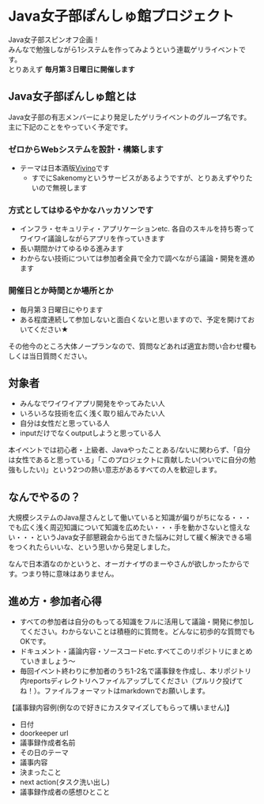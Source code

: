 # Java女子部ぽんしゅ館プロジェクト

Java女子部スピンオフ企画！    
みんなで勉強しながら1システムを作ってみようという連載ゲリライベントです。    
とりあえず **毎月第３日曜日に開催します**     

## Java女子部ぽんしゅ館とは
Java女子部の有志メンバーにより発足したゲリライベントのグループ名です。    
主に下記のことをやっていく予定です。    
    
### ゼロからWebシステムを設計・構築します
- テーマは日本酒版[Vivino](https://www.vivino.com/)です
    - すでにSakenomyというサービスがあるようですが、とりあえずやりたいので無視します

### 方式としてはゆるやかなハッカソンです
- インフラ・セキュリティ・アプリケーションetc. 各自のスキルを持ち寄ってワイワイ議論しながらアプリを作っていきます
- 長い期間かけてゆるゆる進みます
- わからない技術については参加者全員で全力で調べながら議論・開発を進めます

### 開催日とか時間とか場所とか
- 毎月第３日曜日にやります
- ある程度連続して参加しないと面白くないと思いますので、予定を開けておいてください★
    
その他今のところ大体ノープランなので、質問などあれば適宜お問い合わせ欄もしくは当日質問ください。    

## 対象者
- みんなでワイワイアプリ開発をやってみたい人
- いろいろな技術を広く浅く取り組んでみたい人
- 自分は女性だと思っている人
- inputだけでなくoutputしようと思っている人

本イベントでは初心者・上級者、Javaやったことある/ないに関わらず、「自分は女性であると思っている」「このプロジェクトに貢献したい(ついでに自分の勉強もしたい)」という2つの熱い意志があるすべての人を歓迎します。

## なんでやるの？
大規模システムのJava屋さんとして働いていると知識が偏りがちになる・・・でも広く浅く周辺知識について知識を広めたい・・・手を動かさないと憶えない・・・というJava女子部懇親会から出てきた悩みに対して緩く解決できる場をつくれたらいいな、という思いから発足しました。    
    
なんで日本酒なのかというと、オーガナイザのまーやさんが欲しかったからです。つまり特に意味はありません。    
    
## 進め方・参加者心得
- すべての参加者は自分のもってる知識をフルに活用して議論・開発に参加してください。わからないことは積極的に質問を。どんなに初歩的な質問でもOKです。
- ドキュメント・議論内容・ソースコードetc.すべてこのリポジトリにまとめていきましょう～
- 毎回イベント終わりに参加者のうち1-2名で議事録を作成し、本リポジトリ内reportsディレクトリへファイルアップしてください（プルリク投げてね！）。ファイルフォーマットはmarkdownでお願いします。
    
【議事録内容例(例なので好きにカスタマイズしてもらって構いません)】
- 日付
- doorkeeper url
- 議事録作成者名前
- その日のテーマ
- 議事内容
- 決まったこと
- next action(タスク洗い出し)
- 議事録作成者の感想ひとこと
